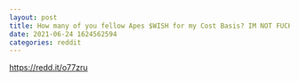 ```yaml
--- 
layout: post 
title: How many of you fellow Apes $WISH for my Cost Basis? IM NOT FUCKING SELLING💎🙌💎® 
date: 2021-06-24 1624562594 
categories: reddit 
--- 
```

https://redd.it/o77zru